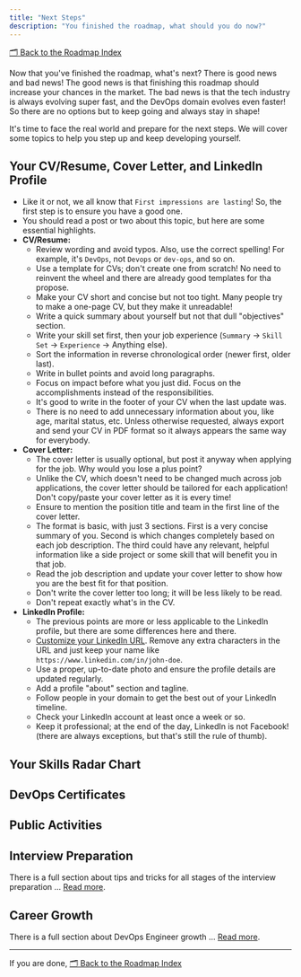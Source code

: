 ```yaml
---
title: "Next Steps"
description: "You finished the roadmap, what should you do now?"
---
```


[🗂 Back to the Roadmap Index](../../getting-started#roadmap-index)

Now that you've finished the roadmap, what's next? There is good news and bad news! The good news is that finishing this roadmap should increase your chances in the market. The bad news is that the tech industry is always evolving super fast, and the DevOps domain evolves even faster! So there are no options but to keep going and always stay in shape! 

It's time to face the real world and prepare for the next steps. We will cover some topics to help you step up and keep developing yourself.

## Your CV/Resume, Cover Letter, and LinkedIn Profile

- Like it or not, we all know that `First impressions are lasting`! So, the first step is to ensure you have a good one.
- You should read a post or two about this topic, but here are some essential highlights.
- **CV/Resume:**
  - Review wording and avoid typos. Also, use the correct spelling! For example, it's `DevOps`, not `Devops` or `dev-ops`, and so on.
  - Use a template for CVs; don't create one from scratch! No need to reinvent the wheel and there are already good templates for tha propose.
  - Make your CV short and concise but not too tight. Many people try to make a one-page CV, but they make it unreadable!
  - Write a quick summary about yourself but not that dull "objectives" section.
  - Write your skill set first, then your job experience (`Summary` -> `Skill Set` -> `Experience` -> Anything else).
  - Sort the information in reverse chronological order (newer first, older last).
  - Write in bullet points and avoid long paragraphs.
  - Focus on impact before what you just did. Focus on the accomplishments instead of the responsibilities.
  - It's good to write in the footer of your CV when the last update was.
  - There is no need to add unnecessary information about you, like age, marital status, etc.
  Unless otherwise requested, always export and send your CV in PDF format so it always appears the same way for everybody.
 - **Cover Letter:**
   - The cover letter is usually optional, but post it anyway when applying for the job. Why would you lose a plus point?
   - Unlike the CV, which doesn't need to be changed much across job applications, the cover letter should be tailored for each application! Don't copy/paste your cover letter as it is every time!
   - Ensure to mention the position title and team in the first line of the cover letter.
   - The format is basic, with just 3 sections. First is a very concise summary of you. Second is which changes completely based on each job description. The third could have any relevant, helpful information like a side project or some skill that will benefit you in that job.
   - Read the job description and update your cover letter to show how you are the best fit for that position.
   - Don't write the cover letter too long; it will be less likely to be read.
   - Don't repeat exactly what's in the CV.
 - **LinkedIn Profile:**
   - The previous points are more or less applicable to the LinkedIn profile, but there are some differences here and there.
   - [Customize your LinkedIn URL](https://www.linkedin.com/help/linkedin/answer/a542685/manage-your-public-profile-url?lang=en). Remove any extra characters in the URL and just keep your name like `https://www.linkedin.com/in/john-doe`.
   - Use a proper, up-to-date photo and ensure the profile details are updated regularly.
   - Add a profile "about" section and tagline.
   - Follow people in your domain to get the best out of your LinkedIn timeline.
   - Check your LinkedIn account at least once a week or so.
   - Keep it professional; at the end of the day, LinkedIn is not Facebook! (there are always exceptions, but that's still the rule of thumb).

## Your Skills Radar Chart

## DevOps Certificates

## Public Activities

## Interview Preparation

There is a full section about tips and tricks for all stages of the interview preparation ... [Read more](/category/interview).

## Career Growth

There is a full section about DevOps Engineer growth ... [Read more](/category/growth).

---

If you are done, [🗂 Back to the Roadmap Index](../../getting-started#roadmap-index)
